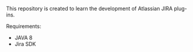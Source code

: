 
This repository is created to learn the development of Atlassian JIRA plug-ins.

Requirements:
 - JAVA 8
 - Jira SDK
